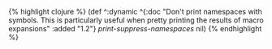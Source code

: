 {% highlight clojure %}
(def ^:dynamic
 ^{:doc "Don't print namespaces with symbols. This is particularly useful when 
pretty printing the results of macro expansions"
   :added "1.2"}
 *print-suppress-namespaces* nil)
{% endhighlight %}
